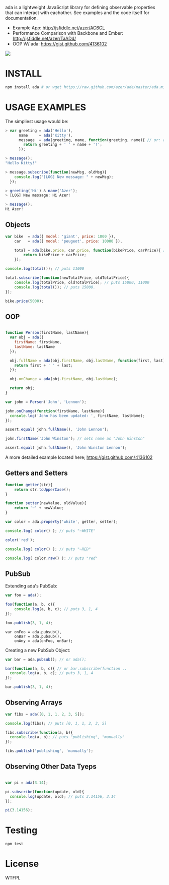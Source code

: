 ada is a lightweight JavaScript library for defining observable properties that can interact with eachother. See examples and the code itself for documentation.

* Example App: http://jsfiddle.net/azer/AC6GL
* Performance Comparison with Backbone and Ember: http://jsfiddle.net/azer/TaADd/
* OOP W/ ada: https://gist.github.com/4136102

![](https://pbs.twimg.com/media/A4QpVg8CcAAALMY.jpg)

# INSTALL

```bash
npm install ada # or wget https://raw.github.com/azer/ada/master/ada.min.js
```

# USAGE EXAMPLES

The simpliest usage would be:

```js
> var greeting = ada('Hello'),
      name     = ada('Kitty'),
      message  = ada(greeting, name, function(greeting, name){ // or: ada.subscribeTo( ...
        return greeting + ' ' + name + '!';
      });

> message();
"Hello Kitty!"

> message.subscribe(function(newMsg, oldMsg){
    console.log("[LOG] New message: " + newMsg);
  });

> greeting('Hi') & name('Azer');
> [LOG] New message: Hi Azer!

> message();
Hi Azer!
```

## Objects

```javascript
var bike  = ada({ model: 'giant', price: 1000 }),
    car   = ada({ model: 'peugeot', price: 10000 }),

    total = ada(bike.price, car.price, function(bikePrice, carPrice){ // gets called when bike.price and/or car.price are updated
        return bikePrice + carPrice;
    });

console.log(total()); // puts 11000

total.subscribe(function(newTotalPrice, oldTotalPrice){
    console.log(totalPrice, oldTotalPrice); // puts 15000, 11000
    console.log(total()); // puts 15000.
});

bike.price(5000);
```

## OOP

```js

function Person(firstName, lastName){
  var obj = ada({
    firstName: firstName,
    lastName: lastName
  });

  obj.fullName = ada(obj.firstName, obj.lastName, function(first, last){
    return first + ' ' + last;
  });

  obj.onChange = ada(obj.firstName, obj.lastName);

  return obj;
}

var john = Person('John', 'Lennon');

john.onChange(function(firstName, lastName){
  console.log('John has been updated: ', firstName, lastName);
});

assert.equal( john.fullName(), 'John Lennon');

john.firstName('John Winston'); // sets name as "John Winston"

assert.equal( john.fullName(), 'John Winston Lennon');
```

A more detailed example located here; https://gist.github.com/4136102

## Getters and Setters

```javascript
function getter(str){
    return str.toUpperCase();
}

function setter(newValue, oldValue){
    return '~' + newValue;
}

var color = ada.property('white', getter, setter);

console.log( color() ); // puts "~WHITE"

color('red');

console.log( color() ); // puts "~RED"

console.log( color.raw() ): // puts "red"
```

## PubSub

Extending ada's PubSub:

```js
var foo = ada();

foo(function(a, b, c){
    console.log(a, b, c); // puts 3, 1, 4
});

foo.publish(3, 1, 4);
```

```
var onFoo = ada.pubsub(),
    onBar = ada.pubsub(),
    onAny = ada(onFoo, onBar);

```


Creating a new PubSub Object:

```js
var bar = ada.pubsub(); // or ada();

bar(function(a, b, c){ // or bar.subscribe(function ..
  console.log(a, b, c); // puts 3, 1, 4
});

bar.publish(3, 1, 4);
```

## Observing Arrays

```js
var fibs = ada([0, 1, 1, 2, 3, 5]);

console.log(fibs); // puts [0, 1, 1, 2, 3, 5]

fibs.subscribe(function(a, b){
  console.log(a, b); // puts "publishing", "manually"
});

fibs.publish('publishing', 'manually');

```

## Observing Other Data Tyeps

```js

var pi = ada(3.14);

pi.subscribe(function(update, old){
  console.log(update, old); // puts 3.14156, 3.14
});

pi(3.14156);
```

Testing
=======

```
npm test
```

License
=======

WTFPL
